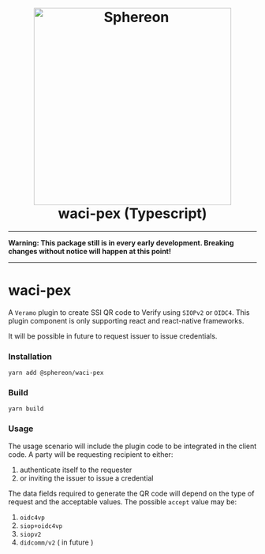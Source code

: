 <!--suppress HtmlDeprecatedAttribute -->
<h1 align="center">
  <br>
  <a href="https://www.sphereon.com"><img src="https://sphereon.com/content/themes/sphereon/assets/img/logo.svg" alt="Sphereon" width="400"></a>
  <br>waci-pex (Typescript) 
  <br>
</h1>

---

**Warning: This package still is in every early development. Breaking changes without notice will happen at this point!**

---

# waci-pex

A `Veramo` plugin to create SSI QR code to Verify using `SIOPv2` or `OIDC4`. This plugin component is only supporting react and react-native frameworks.

It will be possible in future to request issuer to issue credentials.

### Installation

```shell
yarn add @sphereon/waci-pex
```

### Build

```shell
yarn build
```

### Usage

The usage scenario will include the plugin code to be integrated in the client code. A party will be requesting recipient to either:
  1. authenticate itself to the requester
  2. or inviting the issuer to issue a credential

The data fields required to generate the QR code will depend on the type of request and the acceptable values. The possible `accept` value may be:
  1. `oidc4vp`
  2. `siop+oidc4vp`
  3. `siopv2`
  4. `didcomm/v2`  ( in future )
